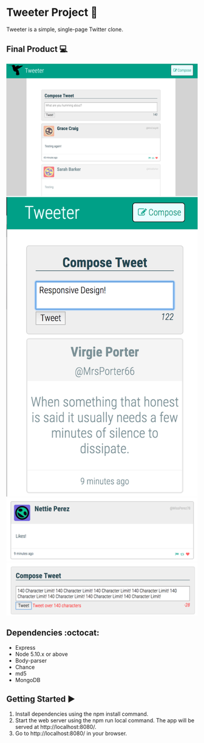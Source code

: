 # Tweeter Project :speech_balloon:

Tweeter is a simple, single-page Twitter clone.

## Final Product :computer:

![Overall view of page](https://github.com/arnoldthchan/tweetr/blob/master/public/images/screenshots/Screen%20Shot%202017-07-14%20at%205.36.32%20PM.png?raw=true)
![Responsive!](https://github.com/arnoldthchan/tweetr/blob/master/public/images/screenshots/Screen%20Shot%202017-07-14%20at%205.45.33%20PM.png?raw=true)
![Like indicator on bottom right icons](https://github.com/arnoldthchan/tweetr/blob/master/public/images/screenshots/Screen%20Shot%202017-07-14%20at%205.46.13%20PM.png?raw=true)
![Character counter and flash message](https://github.com/arnoldthchan/tweetr/blob/master/public/images/screenshots/Screen%20Shot%202017-07-14%20at%205.50.05%20PM.png?raw=true)


## Dependencies :octocat:

- Express
- Node 5.10.x or above
- Body-parser
- Chance
- md5
- MongoDB

## Getting Started :arrow_forward:

1. Install dependencies using the npm install command.
1. Start the web server using the npm run local command. The app will be served at http://localhost:8080/.
1. Go to http://localhost:8080/ in your browser.
